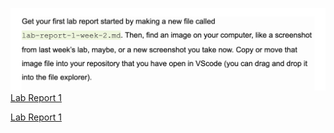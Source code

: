 ![image](test.png)
[Lab Report 1](lab-report-1-week-2.html)

[Lab Report 1](https://stevenx626.github.io/cse15l-lab-reports/lab-report-1-week-2.html)


